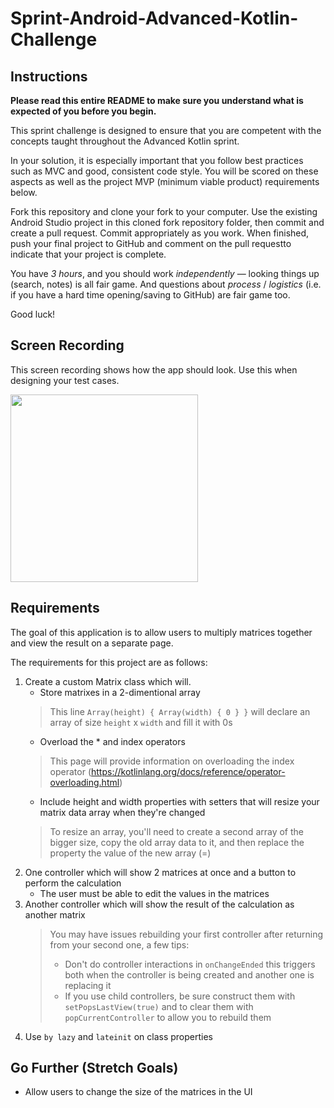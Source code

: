 # Sprint-Android-Advanced-Kotlin-Challenge

## Instructions

**Please read this entire README to make sure you understand what is expected of you before you begin.**

This sprint challenge is designed to ensure that you are competent with the concepts taught throughout the Advanced Kotlin sprint.

In your solution, it is especially important that you follow best practices such as MVC and good, consistent code style. You will be scored on these aspects as well as the project MVP (minimum viable product) requirements below.

Fork this repository and clone your fork to your computer. Use the existing Android Studio project in this cloned fork repository folder, then commit and create a pull request. Commit appropriately as you work. When finished, push your final project to GitHub and comment on the pull requestto indicate that your project is complete.

You have *3 hours*, and you should work *independently* — looking things up (search, notes) is all fair game. And questions about *process* / *logistics* (i.e. if you have a hard time opening/saving to GitHub) are fair game too.

Good luck!

## Screen Recording

This screen recording shows how the app should look. Use this when designing your test cases. 

<img src="congress_debug_recording.gif" width="300">

## Requirements

The goal of this application is to allow users to multiply matrices together and view the result on a separate page.

The requirements for this project are as follows:

1. Create a custom Matrix class which will.  
    * Store matrixes in a 2-dimentional array
    > This line `Array(height) { Array(width) { 0 } }` will declare an array of size `height` x `width` and fill it with 0s
    * Overload the * and index operators
    > This page will provide information on overloading the index operator (https://kotlinlang.org/docs/reference/operator-overloading.html)
    * Include height and width properties with setters that will resize your matrix data array when they're changed
    > To resize an array, you'll need to create a second array of the bigger size, copy the old array data to it, and then replace the property the value of the new array (=)
2. One controller which will show 2 matrices at once and a button to perform the calculation
    * The user must be able to edit the values in the matrices
3. Another controller which will show the result of the calculation as another matrix
    > You may have issues rebuilding your first controller after returning from your second one, a few tips:
    > * Don't do controller interactions in `onChangeEnded` this triggers both when the controller is being created and another one is replacing it
    > * If you use child controllers, be sure construct them with `setPopsLastView(true)` and to clear them with `popCurrentController` to allow you to rebuild them
4. Use `by lazy` and `lateinit` on class properties

## Go Further (Stretch Goals)

* Allow users to change the size of the matrices in the UI
